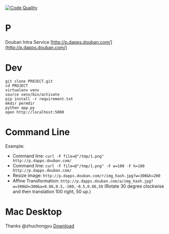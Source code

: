 [![Code Quality](https://landscape.io/github/qingfeng/p/master/landscape.png)](https://landscape.io/github/qingfeng/p/master)

P
====
Douban Intra Service [http://p.dapps.douban.com/](http://p.dapps.douban.com/)

Dev
====
```
git clone PROJECT.git
cd PROJECT
virtualenv venv
source venv/bin/activate
pip install -r requirement.txt
mkdir permdir
python app.py
open http://localhost:5000
```

Command Line
====
Example:

 * Command line: ``curl -F file=@"/tmp/1.png" http://p.dapps.douban.com/``
 * Command line: ``curl -F file=@"/tmp/1.png" -F w=100 -F h=100 http://p.dapps.douban.com/``
 * Resize image: ``http://p.dapps.douban.com/r/img_hash.jpg?w=300&h=200``
 * Affine Transformation:
     ``http://p.dapps.douban.com/a/img_hash.jpg?w=300&h=300&a=0.86,0.5,-100,-0.5,0.86,50``
     (Rotate 30 degree clockwise and then translation 100 right, 50 up.)

Mac Desktop
====
Thanks @zhuchongyu [Download](http://d.dapps.douban.com/_upload/DoubanP.zip)
